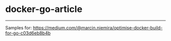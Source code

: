 # docker-go-article

---

Samples for: https://medium.com/@marcin.niemira/optimise-docker-build-for-go-c03d6eb8b4b
